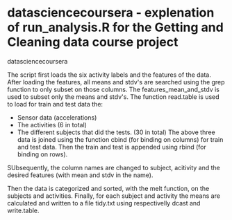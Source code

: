 # datasciencecoursera - explenation of run_analysis.R for the Getting and Cleaning data course project
datasciencecoursera

The script first loads the six activity labels and the features of the data.
After loading the features, all means and stdv's are searched using the grep function to only subset on those columns.
The features_mean_and_stdv is used to subset only the means and stdv's.
The function read.table is used to load for train and test data the:
- Sensor data (accelerations)
- The activities (6 in total)
- The different subjects that did the tests. (30 in total)
The above three data is joined using the function cbind (for binding on columns) for train and test data.
Then the train and test is appended using rbind (for binding on rows).

SUbsequently, the column names are changed to subject, acitivity and the desired features (with mean and stdv in the name).

Then the data is categorized and sorted, with the melt function, on the subjects and activities.
Finally, for each subject and activity the means are calculated and written to a file tidy.txt using respectivelly dcast and write.table.


